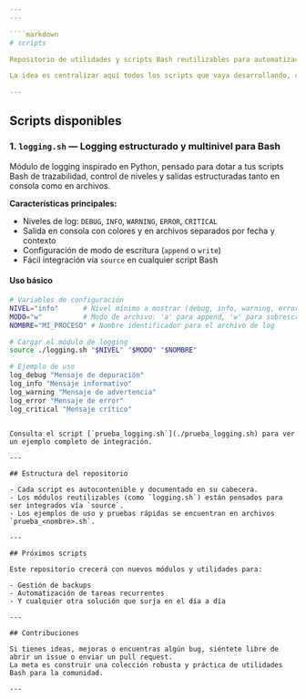 ```yaml
---
---

````markdown
# scripts

Repositorio de utilidades y scripts Bash reutilizables para automatización, administración y solución de problemas comunes en sistemas Linux/Unix.

La idea es centralizar aquí todos los scripts que vaya desarrollando, cada uno enfocado en resolver una necesidad específica, con buenas prácticas, modularidad y documentación clara para facilitar su integración y extensión.

---
```


## Scripts disponibles

### 1. `logging.sh` — Logging estructurado y multinivel para Bash

Módulo de logging inspirado en Python, pensado para dotar a tus scripts Bash de trazabilidad, control de niveles y salidas estructuradas tanto en consola como en archivos.

**Características principales:**

- Niveles de log: `DEBUG`, `INFO`, `WARNING`, `ERROR`, `CRITICAL`
- Salida en consola con colores y en archivos separados por fecha y contexto
- Configuración de modo de escritura (`append` o `write`)
- Fácil integración vía `source` en cualquier script Bash

#### Uso básico

```bash
# Variables de configuración
NIVEL="info"      # Nivel mínimo a mostrar (debug, info, warning, error, critical)
MODO="w"          # Modo de archivo: 'a' para append, 'w' para sobrescribir
NOMBRE="MI_PROCESO" # Nombre identificador para el archivo de log

# Cargar el módulo de logging
source ./logging.sh "$NIVEL" "$MODO" "$NOMBRE"

# Ejemplo de uso
log_debug "Mensaje de depuración"
log_info "Mensaje informativo"
log_warning "Mensaje de advertencia"
log_error "Mensaje de error"
log_critical "Mensaje crítico"
```
````

Consulta el script [`prueba_logging.sh`](./prueba_logging.sh) para ver un ejemplo completo de integración.

---

## Estructura del repositorio

- Cada script es autocontenible y documentado en su cabecera.
- Los módulos reutilizables (como `logging.sh`) están pensados para ser integrados vía `source`.
- Los ejemplos de uso y pruebas rápidas se encuentran en archivos `prueba_<nombre>.sh`.

---

## Próximos scripts

Este repositorio crecerá con nuevos módulos y utilidades para:

- Gestión de backups
- Automatización de tareas recurrentes
- Y cualquier otra solución que surja en el día a día

---

## Contribuciones

Si tienes ideas, mejoras o encuentras algún bug, siéntete libre de abrir un issue o enviar un pull request.  
La meta es construir una colección robusta y práctica de utilidades Bash para la comunidad.

---
